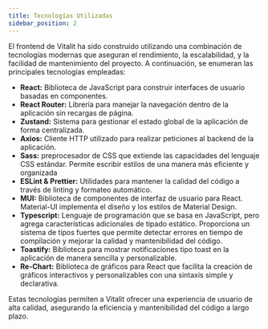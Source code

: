 ```yaml
---
title: Tecnologías Utilizadas
sidebar_position: 2
---
```


El frontend de Vitalit ha sido construido utilizando una combinación de tecnologías modernas que aseguran el rendimiento, la escalabilidad, y la facilidad de mantenimiento del proyecto. A continuación, se enumeran las principales tecnologías empleadas:

- **React:** Biblioteca de JavaScript para construir interfaces de usuario basadas en componentes.
- **React Router:** Librería para manejar la navegación dentro de la aplicación sin recargas de página.
- **Zustand:** Sistema para gestionar el estado global de la aplicación de forma centralizada.
- **Axios:** Cliente HTTP utilizado para realizar peticiones al backend de la aplicación.
- **Sass:** preprocesador de CSS que extiende las capacidades del lenguaje CSS estándar. Permite escribir estilos de una manera más eficiente y organizada
- **ESLint & Prettier:** Utilidades para mantener la calidad del código a través de linting y formateo automático.
- **MUI:** Biblioteca de componentes de interfaz de usuario para React. Material-UI implementa el diseño y los estilos de Material Design.
- **Typescript:** Lenguaje de programación que se basa en JavaScript, pero agrega características adicionales de tipado estático. Proporciona un sistema de tipos fuertes que permite detectar errores en tiempo de compilación y mejorar la calidad y mantenibilidad del código. 
- **Toastify:** Biblioteca para mostrar notificaciones tipo toast en la aplicación de manera sencilla y personalizable. 
- **Re-Chart:** Biblioteca de gráficos para React que facilita la creación de gráficos interactivos y personalizables con una sintaxis simple y declarativa.

Estas tecnologías permiten a Vitalit ofrecer una experiencia de usuario de alta calidad, asegurando la eficiencia y mantenibilidad del código a largo plazo.